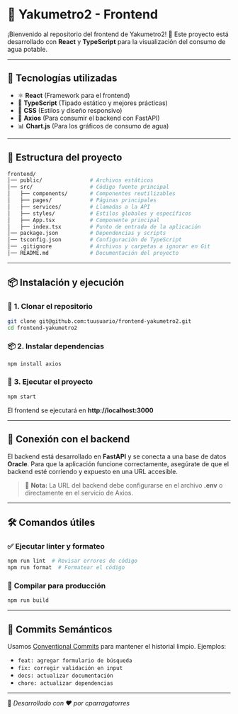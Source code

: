 # 📌 Yakumetro2 - Frontend

¡Bienvenido al repositorio del frontend de Yakumetro2! 🚀 Este proyecto está desarrollado con **React** y **TypeScript** para la visualización del consumo de agua potable.

---

## 📌 **Tecnologías utilizadas**

- ⚛️ **React** (Framework para el frontend)
- 💙 **TypeScript** (Tipado estático y mejores prácticas)
- 🎨 **CSS** (Estilos y diseño responsivo)
- 📡 **Axios** (Para consumir el backend con FastAPI)
- 📊 **Chart.js** (Para los gráficos de consumo de agua)

---

## 📂 **Estructura del proyecto**

```bash
frontend/
│── public/               # Archivos estáticos
│── src/                  # Código fuente principal
│   ├── components/       # Componentes reutilizables
│   ├── pages/            # Páginas principales
│   ├── services/         # Llamadas a la API
│   ├── styles/           # Estilos globales y específicos
│   ├── App.tsx           # Componente principal
│   ├── index.tsx         # Punto de entrada de la aplicación
│── package.json          # Dependencias y scripts
│── tsconfig.json         # Configuración de TypeScript
│── .gitignore            # Archivos y carpetas a ignorar en Git
│── README.md             # Documentación del proyecto
```

---

## 📦 **Instalación y ejecución**

### 🔧 **1. Clonar el repositorio**
```sh
git clone git@github.com:tuusuario/frontend-yakumetro2.git
cd frontend-yakumetro2
```

### 📦 **2. Instalar dependencias**
```sh
npm install axios
```

### 🚀 **3. Ejecutar el proyecto**
```sh
npm start
```
El frontend se ejecutará en **http://localhost:3000**

---

## 🔌 **Conexión con el backend**
El backend está desarrollado en **FastAPI** y se conecta a una base de datos **Oracle**. Para que la aplicación funcione correctamente, asegúrate de que el backend esté corriendo y expuesto en una URL accesible.

> 📌 **Nota:** La URL del backend debe configurarse en el archivo **.env** o directamente en el servicio de Axios.

---

## 🛠 **Comandos útiles**

### ✅ **Ejecutar linter y formateo**
```sh
npm run lint  # Revisar errores de código
npm run format  # Formatear el código
```

### 🚀 **Compilar para producción**
```sh
npm run build
```

---

## 📝 **Commits Semánticos**
Usamos [Conventional Commits](https://www.conventionalcommits.org/) para mantener el historial limpio.
Ejemplos:

- `feat: agregar formulario de búsqueda`
- `fix: corregir validación en input`
- `docs: actualizar documentación`
- `chore: actualizar dependencias`

---

📌 _Desarrollado con ❤️ por cparragatorres_
